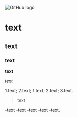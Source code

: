 ![GitHub logo](https://github.githubassets.com/images/modules/logos_page/GitHub-Logo.png)

# text

## text

### text

**text**

*text*

1.text;
2.text;
	1.text;
	2.text;
3.text.

>text

-text
-text
	-text
	-text
-text.
